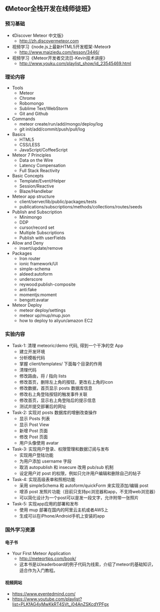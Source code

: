 ## 《Meteor全栈开发在线师徒班》

### 预习基础
* 《Discover Meteor 中文版》
  - http://zh.discovermeteor.com
* 视频学习《node.js上最新HTML5开发框架-Meteor》
  - http://www.maiziedu.com/lesson/3446/
* 视频学习《Meteor开发者交流日-Kevin技术讲座》
  - http://www.youku.com/playlist_show/id_23545469.html
  
### 理论内容
* Tools
  - Meteor
  - Chrome
  - Robomongo
  - Sublime Text/WebStorm
  - Git and Github
* Commands
  - meteor create/run/add/mongo/deploy/log
  - git init/add/commit/push/pull/log
* Basics
  - HTML5
  - CSS/LESS
  - JavaScript/CoffeeScript
* Meteor 7 Principles
  - Data on the Wire
  - Latency Compensation
  - Full Stack Reactivity
* Basic Concepts
  - Template/Event/Helper
  - Session/Reactive
  - Blaze/Handlebar
* Meteor app structure
  - client/server/lib/public/packages/tests
  - publications/subscriptions/methods/collections/routes/seeds
* Publish and Subscription
  - Minimongo
  - DDP
  - cursor/record set
  - Multiple Subscriptions 
  - Publish with userFields
* Allow and Deny
  - insert/update/remove
* Packages
  - Iron router
  - ionic framework/UI 
  - simple-schema
  - aldeed:autoform
  - underscore
  - reywood:publish-composite
  - anti:fake
  - momentjs:moment
  - bengott:avatar
* Meteor Deploy
  - meteor deploy/settings
  - meteor up/mup/mup.json
  - how to deploy to aliyun/amazon EC2

### 实验内容
* Task-1: 清理 meteoric/demo 代码, 得到一个干净的空 App
  - 建立开发环境
  - 分析模板代码
  - 掌握 client/templates/ 下面每个目录的作用
  - 清理代码
  - 修改路由，将 / 指向 lists
  - 修改首页，删除左上角的按钮，更改右上角的icon
  - 修改数据，首页显示 posts 数据库信息
  - 修改右上角登陆按钮的触发事件关联
  - 修改首页，显示右上角登陆后的提示信息
  - 测试并提交部署后的网址
* Task-2: 实现对 posts 数据库的增删改查操作
  - 显示 Posts 列表
  - 显示 Post View
  - 新增 Post 页面
  - 修改 Post 页面
  - 用户头像使用 avatar
* Task-3: 实现用户登录、权限管理和数据订阅与发布
  - 实现用户登陆功能
  - 为用户添加 username 字段
  - 取消 autopublish 和 insecure 改用 pub/sub 机制
  - 设定用户对 post 的权限，例如只允许用户编辑和删除自己的帖子
* Task-4: 实现高级表单和照相功能
  - 采用 simpleSchema 和 autoform/quickForm 来实现添加/编辑 post
  - 增添 post 发照片功能（目前只支持pc浏览器和app，不支持web浏览器）
  - 可以简化设计为一个post可以是发一段文字，允许附带一张照片
* Task-5: 实现app应用的部署和发布
  - 使用 mup 部署在国内的阿里云主机或者AWS上
  - 生成可以在iPhone/Android手机上安装的app

### 国外学习资源
#### 电子书
* Your First Meteor Application
  - http://meteortips.com/book/
  - 这本书是以leaderboard的例子代码为线索，介绍了meteor的基础知识，适合作为入门教程。
#### 视频网站
* https://www.eventedmind.com/
* https://www.youtube.com/playlist?list=PLKfAG4yMwKkRT4SVt_j04AnZSKcdYPFgx
